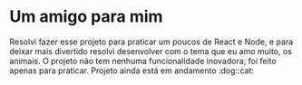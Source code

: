 <h1>Um amigo para mim</h1>
Resolvi fazer esse projeto para praticar um poucos de React e Node, e para deixar mais divertido resolvi desenvolver com o tema que eu amo muito, os animais. O projeto não tem nenhuma funcionalidade inovadora, foi feito apenas para praticar. Projeto ainda está em andamento  :dog::cat:
